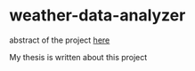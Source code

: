 # weather-data-analyzer

abstract of the project <a href="http://dx.doi.org/10.1093/eurheartj/ehz746.0439">here</a>

My thesis is written about this project
